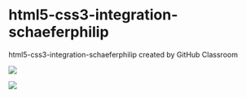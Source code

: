 # html5-css3-integration-schaeferphilip
html5-css3-integration-schaeferphilip created by GitHub Classroom

![](/media/angularannonces1.png)

![](/media/angularannonces2.png)
